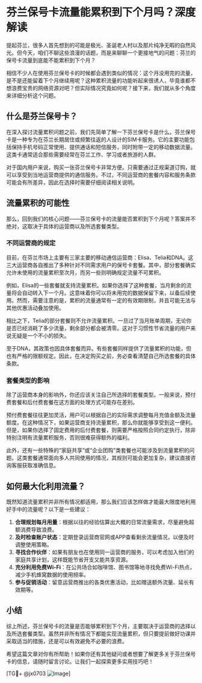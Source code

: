 # 芬兰保号卡流量能累积到下个月吗？深度解读

提起芬兰，很多人首先想到的可能是极光、圣诞老人村以及那片纯净无暇的自然风光。但今天，咱们不聊这些浪漫的话题，而是来聊聊一个更接地气的问题：芬兰的保号卡流量到底能不能累积到下个月？

相信不少人在使用芬兰保号卡的时候都会遇到类似的情况：这个月没用完的流量，是不是还能留着下个月继续用呢？这种累积流量的功能听起来很诱人，毕竟谁都不想浪费宝贵的网络资源对吧？但实际情况究竟如何呢？接下来，我们就从多个角度来详细分析这个问题。

## 什么是芬兰保号卡？

在深入探讨流量累积问题之前，我们先简单了解一下芬兰保号卡是什么。芬兰保号卡是一种专为在芬兰长期居住或频繁往返的人设计的SIM卡服务。它的主要功能包括保持手机号码正常使用、提供通话和短信服务，同时附带一定的移动数据流量。这类卡通常适合那些需要经常在芬兰工作、学习或者旅游的人群。

对于国内用户来说，购买一张芬兰保号卡非常方便。只需要通过正规渠道订购，就可以享受到当地运营商提供的通信服务。不过，不同运营商的套餐内容和服务条款可能会有所差异，因此在选择时需要仔细阅读相关说明。

## 流量累积的可能性

那么，回到我们的核心问题——芬兰保号卡的流量能否累积到下个月呢？答案并不绝对，这取决于具体的运营商以及所选套餐类型。

### 不同运营商的规定

目前，在芬兰市场上主要有三家主要的移动通信运营商：Elisa、Telia和DNA。这三大运营商各自推出了多种针对不同需求用户的保号卡套餐。其中，部分套餐确实允许未使用的流量累积至次月，而另一些则明确规定流量不可累积。

例如，Elisa的一些套餐就支持流量累积。如果你选择了这种套餐，当月剩余的流量将会自动转入下一个月。这意味着你可以将未用完的数据保留下来，以备后续使用。然而，需要注意的是，累积的流量通常有一定的有效期限制，并且可能无法与其他优惠活动叠加使用。

相比之下，Telia的部分套餐则不允许流量累积。一旦过了当月账单周期，无论你是否已经消耗了多少流量，剩余部分都会被清零。这对于习惯性节省流量的用户来说无疑是一个不小的损失。

至于DNA，其政策也因具体套餐而异。有些套餐同样提供了流量累积的功能，但也有严格的限额规定。因此，在决定购买之前，务必查看清楚自己所选套餐的具体条款。

### 套餐类型的影响

除了运营商本身的影响外，你还应该关注自己所选择的套餐类型。一般来说，预付费套餐和后付费套餐在这方面的处理方式可能存在差别。

预付费套餐往往更加灵活，用户可以根据自己的实际需求调整每月充值金额及流量额度。在这种情况下，如果运营商支持流量累积，那么你就能够享受到这一便利。但是，如果你选择了固定费用的后付费套餐，则需要严格按照合同约定执行，除非特别注明有流量累积服务，否则很难获得额外的福利。

此外，还有一些特殊的“家庭共享”或“企业团购”类套餐也可能涉及到流量累积的问题。这类套餐通常面向多人共同使用的情况，其规则可能会更加复杂，建议直接咨询客服获取准确信息。

## 如何最大化利用流量？

既然知道流量累积并非所有情况都适用，那么我们应该怎样做才能最大限度地利用好手中的流量呢？以下是一些建议：

1. **合理规划每月用量**：根据以往的经验估算出大概的日常流量需求，尽量避免超额消费导致浪费。
2. **及时检查账户状态**：定期登录运营商官网或APP查看剩余流量情况，以便及时调整使用策略。
3. **寻找合作伙伴**：如果有朋友也在使用同一运营商的服务，可以考虑加入他们的家庭共享计划，这样既能节省开支又能共享资源。
4. **充分利用免费Wi-Fi**：在公共场合如咖啡馆、图书馆等地寻找免费Wi-Fi热点，减少手机蜂窝数据的使用频率。
5. **参与促销活动**：留意运营商推出的各类优惠活动，比如赠送额外流量、延长有效期等。

## 小结

综上所述，芬兰保号卡的流量是否能够累积到下个月，主要取决于运营商的选择以及所选套餐类型。虽然并非所有情况下都能实现流量累积，但只要提前做好功课并采取适当的措施，还是可以有效避免不必要的浪费。

希望这篇文章对你有所帮助！如果你还有其他疑问或者想要了解更多关于芬兰保号卡的信息，请随时留言讨论。让我们一起探索更多实用技巧吧！

[TG💪+ @jx0703 ![Image](https://github.com/user-attachments/assets/dbca1d08-cadb-493c-b0ec-ad6f7a83f270)]